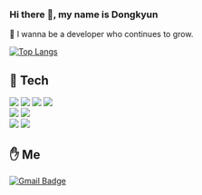 ### Hi there :wave:, my name is Dongkyun
:seedling: I wanna be a developer who continues to grow.  

[![Top Langs](https://github-readme-stats.vercel.app/api/top-langs/?username=dongkyunkimdev&layout=compact)](https://github.com/dongkyunkimdev)  
<!-- [![Dongkyun's GitHub stats](https://github-readme-stats.vercel.app/api?username=dongkyunkimdev)](https://github.com/dongkyunkimdev) -->
## :hammer: Tech
  
<img src="https://img.shields.io/badge/Java-007396?style=flat-square&logo=Java&logoColor=white"/> <img src="https://img.shields.io/badge/Spring-6DB33F?style=flat-square&logo=Spring&logoColor=white"/> <img src="https://img.shields.io/badge/SpringBoot-6DB33F?style=flat-square&logo=SpringBoot&logoColor=white"/> <img src="https://img.shields.io/badge/Vue.js-4FC08D?style=flat-square&logo=Vue.js&logoColor=white"/>  
<img src="https://img.shields.io/badge/Oracle-F80000?style=flat-square&logo=Oracle&logoColor=white"/> <img src="https://img.shields.io/badge/MariaDB-003545?style=flat-square&logo=MariaDB&logoColor=white"/>  
<img src="https://img.shields.io/badge/TravisCI-3EAAAF?style=flat-square&logo=TravisCI&logoColor=white"/> <img src="https://img.shields.io/badge/AmazonAWS-232F3E?style=flat-square&logo=AmazonAWS&logoColor=white"/>  

## :hand: Me
[![Gmail Badge](https://img.shields.io/badge/Gmail-d14836?style=flat-square&logo=Gmail&logoColor=white&link=mailto:ddkds66@gmail.com)](mailto:ddkds66@gmail.com)
